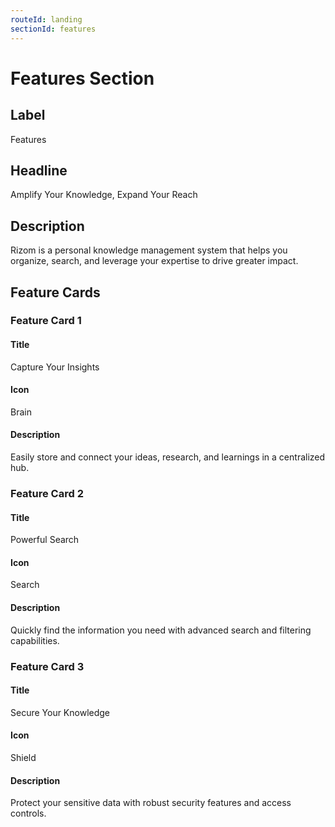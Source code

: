 ```yaml
---
routeId: landing
sectionId: features
---
```


# Features Section

## Label

Features

## Headline

Amplify Your Knowledge, Expand Your Reach

## Description

Rizom is a personal knowledge management system that helps you organize, search, and leverage your expertise to drive greater impact.

## Feature Cards

### Feature Card 1

#### Title

Capture Your Insights

#### Icon

Brain

#### Description

Easily store and connect your ideas, research, and learnings in a centralized hub.

### Feature Card 2

#### Title

Powerful Search

#### Icon

Search

#### Description

Quickly find the information you need with advanced search and filtering capabilities.

### Feature Card 3

#### Title

Secure Your Knowledge

#### Icon

Shield

#### Description

Protect your sensitive data with robust security features and access controls.
